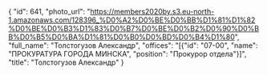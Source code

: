 {
    "id": 641,
    "photo_url": "https://members2020by.s3.eu-north-1.amazonaws.com/128396_%D0%A2%D0%BE%D0%BB%D1%81%D1%82%D0%BE%D0%B3%D1%83%D0%B7%D0%BE%D0%B2%D0%90%D0%BB%D0%B5%D0%BA%D1%81%D0%B0%D0%BD%D0%B4%D1%80",
    "full_name": "Толстогузов Александр",
    "offices": "[{\"id\": \"07-00\", \"name\": \"ПРОКУРАТУРА ГОРОДА МИНСКА\", \"position\": \"Прокурор отдела\"}]",
    "title": "Толстогузов Александр"
}